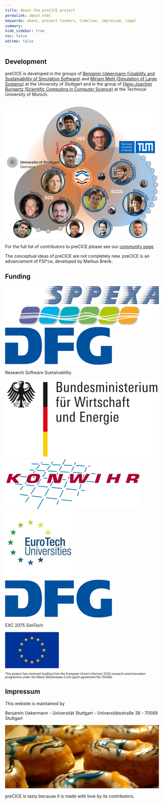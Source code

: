```yaml
---
title: About the preCICE project
permalink: about.html
keywords: about, project leaders, timeline, impressum, legal
summary:
hide_sidebar: true
toc: false
editme: false
---
```


## Development

preCICE is developed in the groups of [Benjamin Uekermann (Usability and Sustainability of Simulation Software)](TODO) and [Miriam Mehl (Simulation of Large Systems)](https://www.ipvs.uni-stuttgart.de/departments/sgs/) at the University of Stuttgart and in the group of [Hans-Joachim Bungartz (Scientific Computing in Computer Science)](http://www5.in.tum.de/wiki/index.php/Home) at the Technical University of Munich.

<br>
<img class="img-responsive center-block" src="images/developer/precice-devs.png" alt="preCICE contributors" style="width: 800px; margin: auto;">
<br>

For the full list of contributors to preCICE please see our [community page](community-contributors).

<!--## Scientific project leaders

<br>
{% assign dev_leads = site.data.developer.leads | sort: "name" %}
<div class="row">
<div class="col-md-8 col-md-offset-2">
<ul class="devlist">
  {% for p in dev_leads %}
  <li{% if forloop.first %} class="devlist-first"{% endif %}>
    <div class="devlist-img">
      {% if p.img %}
      <img src="images/developer/{{ p.img }}.jpg" alt="Portait">
      {% endif %}
    </div>
    <div class="devlist-left">
      <p>
        <strong>{{ p.fullname }}</strong><br/>
        {{ p.institution }}
      </p>
    </div>
    <ul class="devlist-right">
      {% if p.url %}<li><a href="{{ p.url }}" alt="See the institutional website" class="notExternal"><i class="fas fa-university"></i></a></li>{% endif %}
      {% if p.github %}<li><a href="https://github.com/{{ p.github }}" alt="See the Github profile" class="notExternal"><i class="fab fa-github"></i></a></li>{% endif %}
    </ul>
  </li>
  {% endfor %}
</ul>
</div>
</div>-->

The conceptual ideas of preCICE are not completely new. preCICE is an advancement of FSI*ce, developed by Markus Brenk.

## Funding

<div class="row vertical-align">
<div class="col-md-2 col-md-offset-2 col-xs-4">
  <a class="notExternal" target="_blank" href="http://www.sppexa.de/"><img class="img-responsive" src="images/funding/sppexa.jpg" alt="SPPEXA"></a>
</div>
<div class="col-md-2 col-md-offset-1 col-xs-4">
  <a class="notExternal" target="_blank" href="http://gepris.dfg.de/gepris/projekt/391150578"><img class="img-responsive" src="images/funding/dfg.jpg" alt="preDOM"></a>
  <br>
  <p style="font-size:1.0em;">Research Software Sustainability</p>
</div>
<div class="col-md-2 col-md-offset-1 col-xs-4">
  <a class="notExternal" target="_blank" href="https://www.bmwi.de/"><img class="img-responsive" src="images/funding/bmwi.png" alt="BMWi"></a>
</div>
</div>
<div class="row vertical-align">
<div class="col-md-2 col-md-offset-1 col-xs-4 ">
  <a class="notExternal" target="_blank" href="https://www.konwihr.de/"><img class="img-responsive" src="images/funding/konwihr.png" alt="KONWIHR"></a>
</div>
<div class="col-md-2 col-md-offset-1 col-xs-4 ">
  <a class="notExternal" target="_blank" href="http://postdoc.eurotech-universities.eu/"><img class="img-responsive" src="images/funding/eurotech.jpeg" alt="EuroTech"></a>
</div>
<div class="col-md-2 col-md-offset-1 col-xs-4">
  <a class="notExternal" target="_blank" href="https://www.simtech.uni-stuttgart.de/"><img class="img-responsive" src="images/funding/dfg.jpg" alt="preDOM"></a>
  <br>
  <p style="font-size:1.0em;">EXC 2075 SimTech</p>
</div>
<div class="col-md-4 col-md-offset-1 col-xs-4 ">
  <img class="img-responsive center-block" src="images/funding/eu.png" alt="European Union" style="width: 35%; margin: auto;">
  <br>
  <p style="font-size:.7em;">This project has received funding from the European Union’s Horizon 2020 research and innovation programme under the Marie Skłodowska-Curie grant agreement No 754462</p>
</div>
</div>

## Impressum

This website is maintained by

Benjamin Uekermann -
Universität Stuttgart -
Universitätsstraße 38 -
70569 Stuttgart


![preCICE doughnuts](images/doughnuts.jpg)

preCICE is tasty because it is made with love by its contributors.
